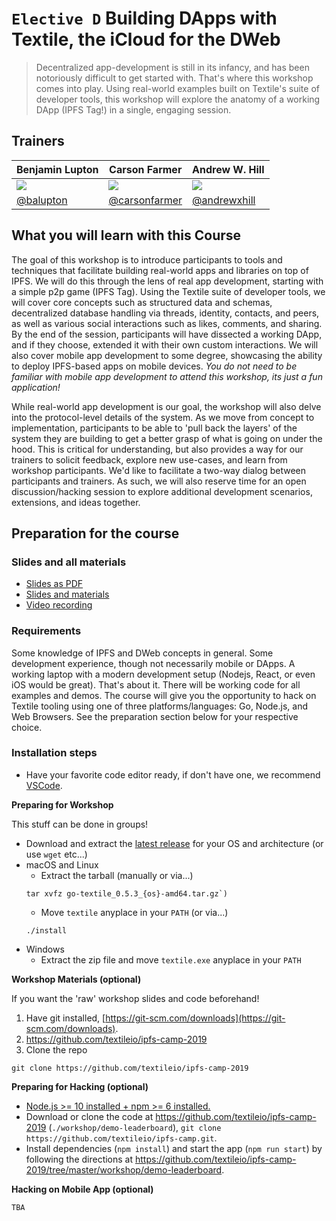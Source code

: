 # `Elective D` Building DApps with Textile, the iCloud for the DWeb

> Decentralized app-development is still in its infancy, and has been notoriously difficult to get started with. That's where this workshop comes into play. Using real-world examples built on Textile's suite of developer tools, this workshop will explore the anatomy of a working DApp (IPFS Tag!) in a single, engaging session.

## Trainers

| **Benjamin Lupton**                                 	| **Carson Farmer**                                     	| **Andrew W. Hill**                                   	|
|-----------------------------------------------------	|-------------------------------------------------------	|------------------------------------------------------	|
| ![](https://avatars0.githubusercontent.com/u/61148) 	| ![](https://avatars3.githubusercontent.com/u/1220613) 	| ![](https://avatars2.githubusercontent.com/u/370259) 	|
| [@balupton](https://github.com/balupton)            	| [@carsonfarmer](https://github.com/carsonfarmer)      	| [@andrewxhill](https://github.com/andrewxhill)       	|

## What you will learn with this Course

The goal of this workshop is to introduce participants to tools and techniques that facilitate building real-world apps and libraries on top of IPFS. We will do this through the lens of real app development, starting with a simple p2p game (IPFS Tag). Using the Textile suite of developer tools, we will cover core concepts such as structured data and schemas, decentralized database handling via threads, identity, contacts, and peers, as well as various social interactions such as likes, comments, and sharing. By the end of the session, participants will have dissected a working DApp, and if they choose, extended it with their own custom interactions. We will also cover mobile app development to some degree, showcasing the ability to deploy IPFS-based apps on mobile devices. _You do not need to be familiar with mobile app development to attend this workshop, its just a fun application!_

While real-world app development is our goal, the workshop will also delve into the protocol-level details of the system. As we move from concept to implementation, participants to be able to 'pull back the layers' of the system they are building to get a better grasp of what is going on under the hood. This is critical for understanding, but also provides a way for our trainers to solicit feedback, explore new use-cases, and learn from workshop participants. We'd like to facilitate a two-way dialog between participants and trainers. As such, we will also reserve time for an open discussion/hacking session to explore additional development scenarios, extensions, and ideas together.

## Preparation for the course

### Slides and all materials

- [Slides as PDF](./Slides.pdf)
- [Slides and materials](https://github.com/textileio/ipfs-camp-2019)
- [Video recording](https://youtu.be/4r7_lOyv4W8)

### Requirements

Some knowledge of IPFS and DWeb concepts in general. Some development experience, though not necessarily mobile or DApps. A working laptop with a modern development setup (Nodejs, React, or even iOS would be great). That's about it. There will be working code for all examples and demos. The course will give you the opportunity to hack on Textile tooling using one of three platforms/languages: Go, Node.js, and Web Browsers. See the preparation section below for your respective choice.

### Installation steps

- Have your favorite code editor ready, if don't have one, we recommend [VSCode](https://code.visualstudio.com).

**Preparing for Workshop**

This stuff can be done in groups!

- Download and extract the [latest release](https://github.com/textileio/go-textile/releases/latest) for your OS and architecture (or use `wget` etc...)
- macOS and Linux
  - Extract the tarball (manually or via...)
  ```
  tar xvfz go-textile_0.5.3_{os}-amd64.tar.gz`)
  ```
  - Move `textile` anyplace in your `PATH` (or via...)
  ```
  ./install
  ```
- Windows
  - Extract the zip file and move `textile.exe` anyplace in your `PATH`

**Workshop Materials (optional)**

If you want the 'raw' workshop slides and code beforehand!

1. Have git installed, [https://git-scm.com/downloads](https://git-scm.com/downloads).
2. https://github.com/textileio/ipfs-camp-2019
3. Clone the repo
```
git clone https://github.com/textileio/ipfs-camp-2019
```

**Preparing for Hacking (optional)**

- [Node.js >= 10 installed + npm >= 6 installed.](https://nodejs.org/en/download/)
- Download or clone the code at https://github.com/textileio/ipfs-camp-2019 (`./workshop/demo-leaderboard`), `git clone https://github.com/textileio/ipfs-camp.git`.
- Install dependencies (`npm install`) and start the app (`npm run start`) by following the directions at https://github.com/textileio/ipfs-camp-2019/tree/master/workshop/demo-leaderboard.

**Hacking on Mobile App (optional)**

`TBA`
